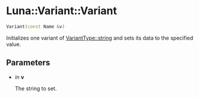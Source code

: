 # Luna::Variant::Variant

```c++
Variant(const Name &v)
```

Initializes one variant of [VariantType::string](group___runtime_1ggac1ce0b9d7902d01bfd860c08aed25233ab45cffe084dd3d20d928bee85e7b0f21.md) and sets its data to the specified value. 



## Parameters
* *in* **v**

    The string to set. 

